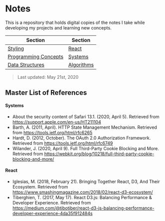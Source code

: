 # Notes

This is a repository that holds digital copies of the notes I take while developing my projects and learning new concepts.

| Section | Section |
|--|--|
| [Styling](styling/index.md) | [React]('react/index.md) |
| [Programming Concepts](programming_concepts/index.md) | [Systems](systems/index.md) |
| [Data Structures](data_structures/index.md) | [Algorithms](algorithms/index.md) |

> Last updated: May 21st, 2020


## Master List of References

#### Systems

- About the security content of Safari 13.1. (2020, April 5). Retrieved from https://support.apple.com/en-us/HT211104
- Barth, A. (2011, April). HTTP State Management Mechanism. Retrieved from https://tools.ietf.org/html/rfc6265
- Hardt, D. (2012, October). The OAuth 2.0 Authorization Framework. Retrieved from https://tools.ietf.org/html/rfc6749
- Wilander, J. (2020, April 9). Full Third-Party Cookie Blocking and More. Retrieved from https://webkit.org/blog/10218/full-third-party-cookie-blocking-and-more/

#### React

- Iglesias, M. (2018, February 21). Bringing Together React, D3, And Their Ecosystem. Retrieved from https://www.smashingmagazine.com/2018/02/react-d3-ecosystem/
- Tiberghien, T. (2017, May 17). React D3.js: Balancing Performance & Developer Experience. Retrieved from https://medium.com/@tibotiber/react-d3-js-balancing-performance-developer-experience-4da35f912484s